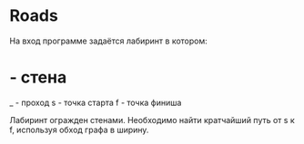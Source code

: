 # Roads
На вход программе задаётся лабиринт в котором:

# - стена
_ - проход
s - точка старта
f - точка финиша

Лабиринт огражден стенами. Необходимо найти кратчайший путь от s к f, используя обход графа в ширину.
